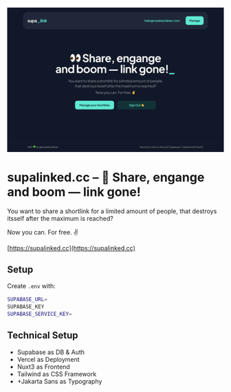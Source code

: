 ![Cover Art](public/images/og_image.jpg?raw=true 'Cover Art')

# supalinked.cc – 👀 Share, engange and boom — link gone!

You want to share a shortlink for a limited amount of people,
that destroys itsself after the maximum is reached?

Now you can. For free. ✌️

[https://supalinked.cc](https://supalinked.cc)

## Setup

Create `.env` with:

```bash
SUPABASE_URL=
SUPABASE_KEY
SUPABASE_SERVICE_KEY=
```

## Technical Setup

- Supabase as DB & Auth
- Vercel as Deployment
- Nuxt3 as Frontend
- Tailwind as CSS Framework
- +Jakarta Sans as Typography
